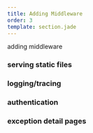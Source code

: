 ```yaml
---
title: Adding Middleware
order: 3
template: section.jade
---
```


adding middleware
### serving static files
### logging/tracing
### authentication
### exception detail pages


